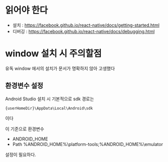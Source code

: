 # 읽어야 한다
- 설치 : https://facebook.github.io/react-native/docs/getting-started.html
- 디버깅 : https://facebook.github.io/react-native/docs/debugging.html

# window 설치 시 주의할점
유독 window 에서의 설치가 문서가 명확하지 않아 고생했다

## 환경변수 설정
Android Studio 설치 시 기본적으로 sdk 경로는
```
{userHomeDir}\AppData\Local\Android\sdk
```
이다

이 기준으로 환경변수
- ANDROID_HOME
- Path %ANDROID_HOME%\platform-tools;%ANDROID_HOME%\emulator

설정이 필요하다.
